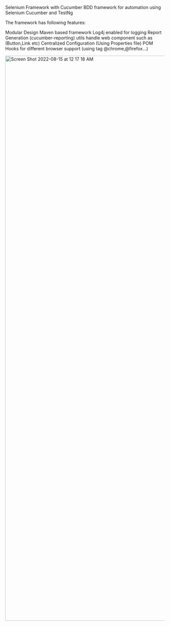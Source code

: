 Selenium Framework with Cucumber
BDD framework for automation using Selenium Cucumber and TestNg

The framework has following features:

Modular Design
Maven based framework
Log4j enabled for logging
Report Generation (cucumber-reporting)
utils handle web component such as (Button,Link etc)
Centralized Configuration (Using Properties file)
POM
Hooks for different browser support (using tag @chrome,@firefox...)


<img width="1779" alt="Screen Shot 2022-08-15 at 12 17 18 AM" src="https://user-images.githubusercontent.com/34448860/184553596-9f0648b0-5ec6-4980-ab98-d82600a7f5ea.png">
